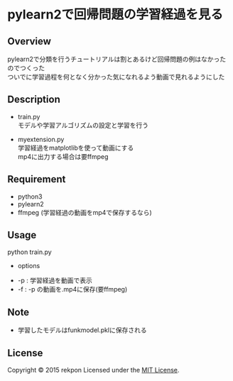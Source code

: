 pylearn2で回帰問題の学習経過を見る
====

## Overview
pylearn2で分類を行うチュートリアルは割とあるけど回帰問題の例はなかったのでつくった  
ついでに学習過程を何となく分かった気になれるよう動画で見れるようにした  

## Description
* train.py  
モデルや学習アルゴリズムの設定と学習を行う  

* myextension.py  
学習経過をmatplotlibを使って動画にする  
mp4に出力する場合は要ffmpeg  

## Requirement
* python3  
* pylearn2  
* ffmpeg (学習経過の動画をmp4で保存するなら)  

## Usage
python train.py <options>  

* options  
- -p : 学習経過を動画で表示　　
- -f <filename> : -p の動画を<filename>.mp4に保存(要ffmpeg)　　

## Note
* 学習したモデルはfunkmodel.pklに保存される　　

## License
Copyright &copy; 2015 rekpon
Licensed under the [MIT License][mit].

[MIT]: http://www.opensource.org/licenses/mit-license.php
